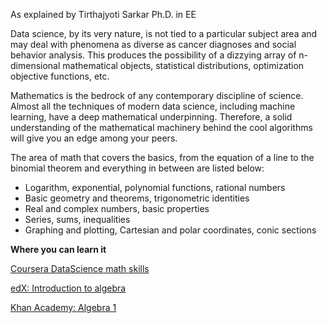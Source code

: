 As explained by Tirthajyoti Sarkar Ph.D. in EE

Data science, by its very nature, is not tied to a particular subject area and may deal with phenomena as diverse as cancer diagnoses and social behavior analysis. This produces the possibility of a dizzying array of n-dimensional mathematical objects, statistical distributions, optimization objective functions, etc.

Mathematics is the bedrock of any contemporary discipline of science. Almost all the techniques of modern data science, including machine learning, have a deep mathematical underpinning. Therefore, a solid understanding of the mathematical machinery behind the cool algorithms will give you an edge among your peers.

The area of math that covers the basics, from the equation of a line to the binomial theorem and everything in between are listed below:
<ul>
  <li>Logarithm, exponential, polynomial functions, rational numbers</li>
  <li>Basic geometry and theorems, trigonometric identities</li>
  <li>Real and complex numbers, basic properties</li>
  <li>Series, sums, inequalities</li>
  <li>Graphing and plotting, Cartesian and polar coordinates, conic sections</li>
 </ul>
 
 **Where you can learn it**
  
 <a href="https://www.coursera.org/learn/datasciencemathskills"> Coursera DataScience math skills</a>
 
 <a href="https://www.edx.org/course/introduction-algebra-schoolyourself-algebrax-1">edX: Introduction to algebra</a> 
 
 <a href="https://www.khanacademy.org/math/algebra">Khan Academy: Algebra 1</a>
